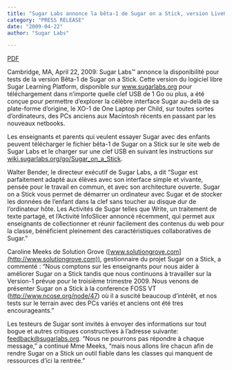 ```yaml
---
title: "Sugar Labs annonce la bêta-1 de Sugar on a Stick, version LiveUSB de Sugar, la plate-forme d’apprentissage pour enfants"
category: "PRESS RELEASE"
date: "2009-04-22"
author: "Sugar Labs"

---
```

<!-- markdownlint-disable -->


[PDF](/press/SugarLabsPR_fr_20090422.pdf)

Cambridge, MA, April 22, 2009: Sugar Labs™ annonce la disponibilité pour tests
de la version Bêta-1 de Sugar on a Stick. Cette version du logiciel libre
Sugar Learning Platform, disponible sur www.sugarlabs.org pour téléchargement
dans n’importe quelle clef USB de 1 Go ou plus, a été conçue pour permettre
d’explorer la célèbre interface Sugar au-delà de sa plate-forme d’origine, le
XO-1 de One Laptop per Child, sur toutes sortes d’ordinateurs, des PCs anciens
aux Macintosh récents en passant par les nouveaux netbooks.

Les enseignants et parents qui veulent essayer Sugar avec des enfants peuvent
télécharger le fichier bêta-1 de Sugar on a Stick sur le site web de Sugar
Labs et le charger sur une clef USB en suivant les instructions sur [wiki.sugarlabs.org/go/Sugar_on_a_Stick](https://wiki.sugarlabs.org/go/Sugar_on_a_Stick).

Walter Bender, le directeur exécutif de Sugar Labs, a dit “Sugar est
parfaitement adapté aux élèves avec son interface simple et vivante, pensée
pour le travail en commun, et avec son architecture ouverte. Sugar on a Stick
vous permet de démarrer un ordinateur avec Sugar et de stocker les données de
l’enfant dans la clef sans toucher au disque dur de l’ordinateur hôte. Les
Activités de Sugar telles que Write, un traitement de texte partagé, et
l’Activité InfoSlicer annoncé récemment, qui permet aux enseignants de
collectionner et réunir facilement des contenus du web pour la classe,
bénéficient pleinement des caractéristiques collaboratives de Sugar.”

Caroline Meeks de Solution Grove
([www.solutiongrove.com](http://www.solutiongrove.com)), gestionnaire du
projet Sugar on a Stick, a commenté : “Nous comptons sur les enseignants pour
nous aider à améliorer Sugar on a Stick tandis que nous continuons à
travailler sur la Version-1 prévue pour le troisième trimestre 2009. Nous
venons de présenter Sugar on a Stick à la conference FOSS VT
(<http://www.ncose.org/node/47>) où il a suscité beaucoup d’intérêt, et nos
tests sur le terrain avec des PCs variés et anciens ont été tres
encourageants.”

Les testeurs de Sugar sont invités à envoyer des informations sur tout bogue
et autres critiques constructives à l’adresse suivante:
[feedback@sugarlabs.org](mailto:feedback@sugarlabs.org). “Nous ne pourrons pas
répondre à chaque message,” a continué Mme Meeks, “mais nous allons lire
chacun afin de rendre Sugar on a Stick un outil fiable dans les classes qui
manquent de ressources d’ici la rentrée.”

